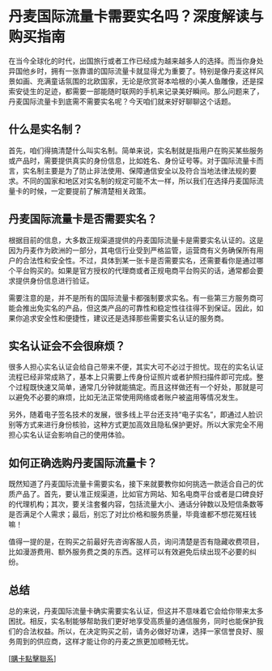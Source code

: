 # 丹麦国际流量卡需要实名吗？深度解读与购买指南

在当今全球化的时代，出国旅行或者工作已经成为越来越多人的选择。而当你身处异国他乡时，拥有一张靠谱的国际流量卡就显得尤为重要了。特别是像丹麦这样风景如画、充满童话氛围的北欧国家，无论是欣赏哥本哈根的小美人鱼雕像，还是探索安徒生的足迹，都需要一部能随时联网的手机来记录美好瞬间。那么问题来了，丹麦国际流量卡到底需不需要实名呢？今天咱们就来好好聊聊这个话题。

## 什么是实名制？

首先，咱们得搞清楚什么叫实名制。简单来说，实名制就是指用户在购买某些服务或产品时，需要提供真实的身份信息，比如姓名、身份证号等。对于国际流量卡而言，实名制主要是为了防止非法使用、保障通信安全以及符合当地法律法规的要求。不同的国家和地区对实名制的规定可能不太一样，所以我们在选择丹麦国际流量卡的时候，一定要提前了解清楚相关政策。

## 丹麦国际流量卡是否需要实名？

根据目前的信息，大多数正规渠道提供的丹麦国际流量卡是需要实名认证的。这是因为丹麦作为欧洲的一部分，其电信行业受到严格监管，运营商有义务确保所有用户的合法性和安全性。不过，具体到某一张卡是否需要实名，还需要看你是通过哪个平台购买的。如果是官方授权的代理商或者正规电商平台购买的话，通常都会要求提供身份信息进行验证。

需要注意的是，并不是所有的国际流量卡都强制要求实名。有一些第三方服务商可能会推出免实名的产品，但这类产品的可靠性和稳定性往往得不到保证。因此，如果你追求安全性和便捷性，建议还是选择那些需要实名认证的服务商。

## 实名认证会不会很麻烦？

很多人担心实名认证会给自己带来不便，其实大可不必过于担忧。现在的实名认证流程已经非常成熟了，基本上只需要上传身份证照片或者护照扫描件即可完成。整个过程既快速又简单，通常几分钟就能搞定。而且这样做还有一个好处，那就是可以避免不必要的麻烦，比如无法正常使用网络或者账户被盗用等情况发生。

另外，随着电子签名技术的发展，很多线上平台还支持“电子实名”，即通过人脸识别等方式来进行身份核验，这种方式更加高效且隐私保护更好。所以大家完全不用担心实名认证会影响自己的使用体验。

## 如何正确选购丹麦国际流量卡？

既然知道了丹麦国际流量卡需要实名，接下来就要教你如何挑选一款适合自己的优质产品了。首先，要认准正规渠道，比如官方网站、知名电商平台或者是口碑良好的代理机构；其次，要关注套餐内容，包括流量大小、通话分钟数以及短信条数等是否满足个人需求；最后，别忘了对比价格和服务质量，毕竟谁都不想花冤枉钱嘛！

值得一提的是，在购买之前最好先咨询客服人员，询问清楚是否有隐藏收费项目，比如漫游费用、额外服务费之类的东西。这样可以有效避免后续出现不必要的纠纷。

## 总结

总的来说，丹麦国际流量卡确实需要实名认证，但这并不意味着它会给你带来太多困扰。相反，实名制能够帮助我们更好地享受高质量的通信服务，同时也能保护我们的合法权益。所以，在决定购买之前，请务必做好功课，选择一家信誉良好、服务周到的供应商，这样才能让你的丹麦之旅更加顺畅无忧。

[[購卡點擊聯系](https://t.me/s/esim1088)]